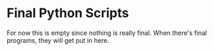 # Final Python Scripts
For now this is empty since nothing is really final. When there's final programs, they will get put in here. 